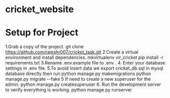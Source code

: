 # cricket_website
# Setup for Project

1.Grab a copy of the project.
git clone https://github.com/rajeshr007/cricket_task.git
2.Create a virtual environment and install dependencies.
mkvirtualenv vir_cricket
pip install -r requirements.txt
3.Rename .env.example file to .env .
4. Enter your database settings in .env file.
5.To avoid insert data we export cricket_db.sql in mysql database directly then run
python manage.py makemigrations
python manage.py migrate --fake
5 If need to create a new superuser for the admin.
python manage.py createsuperuser
6. Run the development server to verify everything is working.
python manage.py runserver

